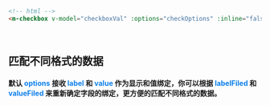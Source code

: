 <br />

```html
<!-- html -->
<m-checkbox v-model="checkboxVal" :options="checkOptions" :inline="false"></m-checkbox>
```
<br />

## 匹配不同格式的数据
#### 默认 <font color=#0e80eb>**options**</font> 接收 <font color=#0e80eb>**label**</font> 和 <font color=#0e80eb>**value**</font> 作为显示和值绑定，你可以根据 <font color=#0e80eb>**labelFiled**</font> 和 <font color=#0e80eb>**valueFiled**</font> 来重新确定字段的绑定，更方便的匹配不同格式的数据。
<br/>
